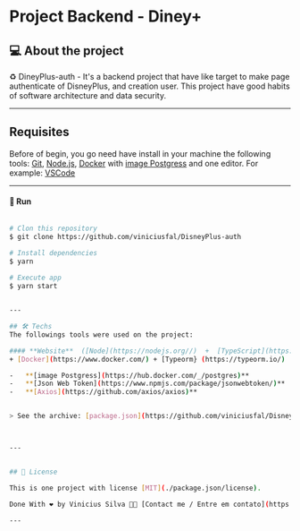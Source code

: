 #  Project Backend - Diney+

## 💻 About the project

♻️  DineyPlus-auth - It's a backend project that have like target to make page authenticate of DisneyPlus, and creation user. This project have good habits of software architecture and data security.
  
---

## Requisites
Before of begin, you go need have  install in your machine the following tools:
[Git](https://git-scm.com), [Node.js](https://nodejs.org/), 
[Docker](https://www.docker.com/) with [image Postgress](https://hub.docker.com/_/postgres)
and one editor. For example: [VSCode](https://code.visualstudio.com/)


---

#### 🎲 Run

```bash

# Clon this repository
$ git clone https://github.com/viniciusfal/DisneyPlus-auth

# Install dependencies
$ yarn
 
# Execute app
$ yarn start


---

## 🛠 Techs
The followings tools were used on the project:

#### **Website**  ([Node](https://nodejs.org//)  +  [TypeScript](https://www.typescriptlang.org/)) 
+ [Docker](https://www.docker.com/) + [Typeorm} (https://typeorm.io/)

-   **[image Postgress](https://hub.docker.com/_/postgres)**
-   **[Json Web Token](https://www.npmjs.com/package/jsonwebtoken/)**
-   **[Axios](https://github.com/axios/axios)**


> See the archive: [package.json](https://github.com/viniciusfal/DisneyPlus-auth/blob/main/package.json)



---


## 📝 License

This is one project with license [MIT](./package.json/license).

Done With ❤️ by Vinicius Silva 👋🏽 [Contact me / Entre em contato](https://www.linkedin.com/in/vinicius-dev-silva/)

---


